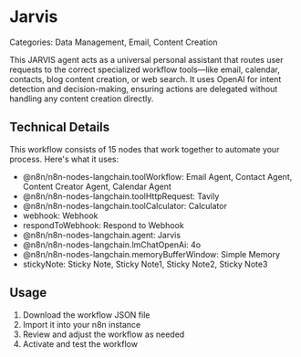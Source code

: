 # Jarvis

Categories: Data Management, Email, Content Creation

This JARVIS agent acts as a universal personal assistant that routes user requests to the correct specialized workflow tools—like email, calendar, contacts, blog content creation, or web search. It uses OpenAI for intent detection and decision-making, ensuring actions are delegated without handling any content creation directly.

## Technical Details

This workflow consists of 15 nodes that work together to automate your process. Here's what it uses:

- @n8n/n8n-nodes-langchain.toolWorkflow: Email Agent, Contact Agent, Content Creator Agent, Calendar Agent
- @n8n/n8n-nodes-langchain.toolHttpRequest: Tavily
- @n8n/n8n-nodes-langchain.toolCalculator: Calculator
- webhook: Webhook
- respondToWebhook: Respond to Webhook
- @n8n/n8n-nodes-langchain.agent: Jarvis
- @n8n/n8n-nodes-langchain.lmChatOpenAi: 4o
- @n8n/n8n-nodes-langchain.memoryBufferWindow: Simple Memory
- stickyNote: Sticky Note, Sticky Note1, Sticky Note2, Sticky Note3

## Usage

1. Download the workflow JSON file
2. Import it into your n8n instance
3. Review and adjust the workflow as needed
4. Activate and test the workflow

